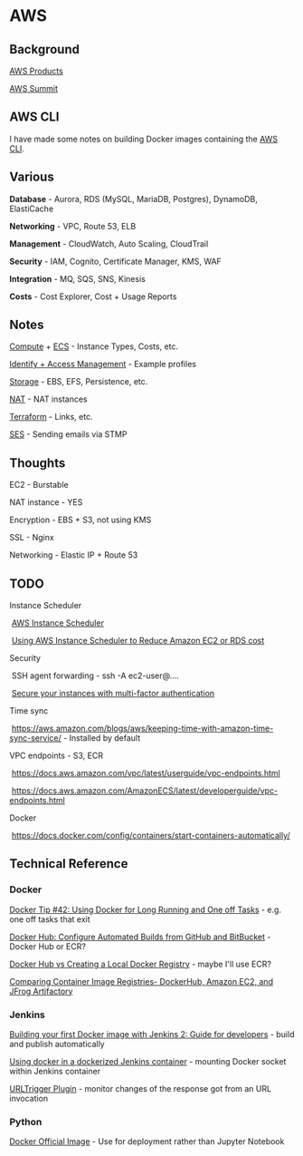 # AWS

## Background

[AWS Products](https://aws.amazon.com/products)

[AWS Summit](https://aws.amazon.com/events/summits/london/)



## AWS CLI

I have made some notes on building Docker images containing the [AWS CLI](CLI.md).



## Various

**Database** - Aurora, RDS (MySQL, MariaDB, Postgres), DynamoDB, ElastiCache

**Networking** - VPC, Route 53, ELB

**Management** - CloudWatch, Auto Scaling, CloudTrail

**Security** - IAM, Cognito, Certificate Manager, KMS, WAF

**Integration** - MQ, SQS, SNS, Kinesis

**Costs** - Cost Explorer, Cost + Usage Reports



## Notes

[Compute](Compute.md) + [ECS](ECS.md) - Instance Types, Costs, etc.

[Identify + Access Management](IAM.md) - Example profiles

[Storage](Storage.md) - EBS, EFS, Persistence, etc.

[NAT](Nat.md) - NAT instances

[Terraform](../IaC/Terraform.md) - Links, etc.

[SES](SES.md) - Sending emails via STMP



## Thoughts

EC2 - Burstable

NAT instance - YES

Encryption - EBS + S3, not using KMS

SSL - Nginx

Networking - Elastic IP + Route 53



## TODO

Instance Scheduler

​	[AWS Instance Scheduler](https://aws.amazon.com/solutions/instance-scheduler/)

​	[Using AWS Instance Scheduler to Reduce Amazon EC2 or RDS cost](https://medium.com/@ahmeeddhon/using-aws-instance-scheduler-to-reduce-amazon-ec2-or-rds-cost-56c9eb374344)

Security

​	SSH agent forwarding - ssh -A ec2-user@....

​	[Secure your instances with multi-factor authentication](https://aws.amazon.com/blogs/startups/securing-ssh-to-amazon-ec2-linux-hosts/)

Time sync

​	https://aws.amazon.com/blogs/aws/keeping-time-with-amazon-time-sync-service/ - Installed by default

VPC endpoints - S3, ECR

​	https://docs.aws.amazon.com/vpc/latest/userguide/vpc-endpoints.html

​	https://docs.aws.amazon.com/AmazonECS/latest/developerguide/vpc-endpoints.html

Docker

​	https://docs.docker.com/config/containers/start-containers-automatically/



## Technical Reference

### Docker

[Docker Tip #42: Using Docker for Long Running and One off Tasks](https://nickjanetakis.com/blog/docker-tip-42-using-docker-for-long-running-and-one-off-tasks) - e.g. one off tasks that exit

[Docker Hub: Configure Automated Builds from GitHub and BitBucket](https://docs.docker.com/docker-hub/builds/link-source/) - Docker Hub or ECR?

[Docker Hub vs Creating a Local Docker Registry](https://code-maze.com/docker-hub-vs-creating-docker-registry/) - maybe I'll use ECR?

[Comparing Container Image Registries- DockerHub, Amazon EC2, and JFrog Artifactory](https://www.nirmata.com/2017/03/14/comparing-container-image-registries-dockerhub-amazon-ec2-and-jfrog-artifactory/)

### Jenkins

[Building your first Docker image with Jenkins 2: Guide for developers](https://getintodevops.com/blog/building-your-first-docker-image-with-jenkins-2-guide-for-developers) - build and publish automatically

[Using docker in a dockerized Jenkins container](https://forums.docker.com/t/using-docker-in-a-dockerized-jenkins-container/322) - mounting Docker socket within Jenkins container

[URLTrigger Plugin](https://wiki.jenkins.io/display/JENKINS/URLTrigger+Plugin) - monitor changes of the response got from an URL invocation

### Python

[Docker Official Image](https://hub.docker.com/_/python) - Use for deployment rather than Jupyter Notebook

